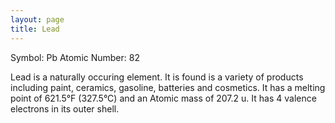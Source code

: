 ```yaml
---
layout: page
title: Lead 
---
```


Symbol: Pb
Atomic Number: 82

Lead is a naturally occuring element. It is found is a variety of products including paint, ceramics, gasoline, batteries and cosmetics. It has a melting point of 621.5°F (327.5°C) and an Atomic mass of 207.2 u. It has 4 valence electrons in its outer shell. 